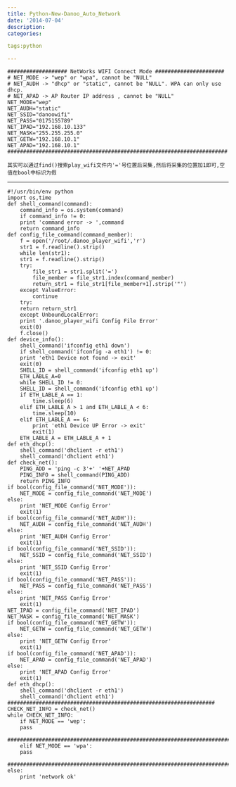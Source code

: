 ```yaml
---
title: Python-New-Danoo_Auto_Network
date: '2014-07-04'
description:
categories:

tags:python 

---
```


	################### NetWorks WIFI Connect Mode ######################
	# NET_MODE -> "wep" or "wpa", cannot be "NULL"
	# NET_AUDH -> "dhcp" or "static", cannot be "NULL". WPA can only use dhcp.
	# NET_APAD -> AP Router IP address , cannot be "NULL"
	NET_MODE="wep"
	NET_AUDH="static"
	NET_SSID="danoowifi"
	NET_PASS="0175155789"
	NET_IPAD="192.168.10.133"
	NET_MASK="255.255.255.0"
	NET_GETW="192.168.10.1"
	NET_APAD="192.168.10.1"
	######################################################################

	其实可以通过find()搜索play_wifi文件内'='号位置后采集,然后将采集的位置加1即可,空值在bool中标识为假

--------------------------------------------------------------------------------------------------------------

	#!/usr/bin/env python
	import os,time
	def shell_command(command):
	    command_info = os.system(command)
	    if command_info != 0:
		print 'command error -> ',command
	    return command_info
	def config_file_command(command_member):
	    f = open('/root/.danoo_player_wifi','r')
	    str1 = f.readline().strip()
	    while len(str1):
		str1 = f.readline().strip()
		try:
		    file_str1 = str1.split('=')
		    file_member = file_str1.index(command_member)
		    return_str1 = file_str1[file_member+1].strip('"')  
		except ValueError:
		    continue
	    try:
		return return_str1
	    except UnboundLocalError:
		print '.danoo_player_wifi Config File Error'
		exit(0)
	    f.close()
	def device_info():
	    shell_command('ifconfig eth1 down')
	    if shell_command('ifconfig -a eth1') != 0:
		print 'eth1 Device not found -> exit'
		exit(0)
	    SHELL_ID = shell_command('ifconfig eth1 up')
	    ETH_LABLE_A=0
	    while SHELL_ID != 0:
		SHELL_ID = shell_command('ifconfig eth1 up')
		if ETH_LABLE_A == 1:
		    time.sleep(6)
		elif ETH_LABLE_A > 1 and ETH_LABLE_A < 6: 
		    time.sleep(10)
		elif ETH_LABLE_A == 6:
		    print 'eth1 Device UP Error -> exit'
		    exit(1)
		ETH_LABLE_A = ETH_LABLE_A + 1
	def eth_dhcp():
	    shell_command('dhclient -r eth1')
	    shell_command('dhclient eth1')
	def check_net():
	    PING_ADD = 'ping -c 3'+' '+NET_APAD
	    PING_INFO = shell_command(PING_ADD)
	    return PING_INFO
	if bool(config_file_command('NET_MODE')):
	    NET_MODE = config_file_command('NET_MODE')
	else:
	    print 'NET_MODE Config Error'
	    exit(1)
	if bool(config_file_command('NET_AUDH')):
	    NET_AUDH = config_file_command('NET_AUDH')
	else:
	    print 'NET_AUDH Config Error'
	    exit(1)
	if bool(config_file_command('NET_SSID')):
	    NET_SSID = config_file_command('NET_SSID')
	else:
	    print 'NET_SSID Config Error'
	    exit(1)
	if bool(config_file_command('NET_PASS')):
	    NET_PASS = config_file_command('NET_PASS')
	else:
	    print 'NET_PASS Config Error'
	    exit(1)
	NET_IPAD = config_file_command('NET_IPAD')
	NET_MASK = config_file_command('NET_MASK')
	if bool(config_file_command('NET_GETW')):
	    NET_GETW = config_file_command('NET_GETW')
	else:
	    print 'NET_GETW Config Error'
	    exit(1)
	if bool(config_file_command('NET_APAD')):
	    NET_APAD = config_file_command('NET_APAD')
	else:
	    print 'NET_APAD Config Error'
	    exit(1)
	def eth_dhcp():
		shell_command('dhclient -r eth1')
		shell_command('dhclient eth1')
	##################################################################
	CHECK_NET_INFO = check_net()
	while CHECK_NET_INFO:
	    if NET_MODE == 'wep':
		pass
		#########################################################################
	    elif NET_MODE == 'wpa':
		pass
		#########################################################################
	else:
	    print 'network ok'
	       

